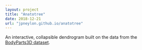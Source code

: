 ```yaml
---
layout: project
title: "Anatotree"
date: 2018-12-21
url: "jpneylon.github.io/anatotree"
---
```

<p>An interactive, collapsible dendrogram built on the data from the <a href="http://lifesciencedb.jp/bp3d/">BodyParts3D dataset</a>.
